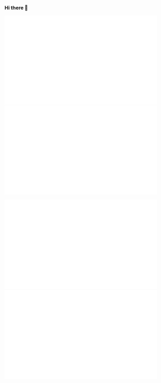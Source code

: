 ### Hi there 👋

![](https://raw.githubusercontent.com/guts117/github-stats/master/generated/overview.svg#gh-dark-mode-only?token=<token>)
![](https://raw.githubusercontent.com/guts117/github-stats/master/generated/overview.svg#gh-light-mode-only?token=<token>)

![](https://raw.githubusercontent.com/guts117/github-stats/master/generated/languages.svg#gh-dark-mode-only?token=<token>)
![](https://raw.githubusercontent.com/guts117/github-stats/master/generated/languages.svg#gh-light-mode-only?token=<token>)
<!--
**guts117/guts117** is a ✨ _special_ ✨ repository because its `README.md` (this file) appears on your GitHub profile.

Here are some ideas to get you started:

- 🔭 I’m currently working on ...
- 🌱 I’m currently learning ...
- 👯 I’m looking to collaborate on ...
- 🤔 I’m looking for help with ...
- 💬 Ask me about ...
- 📫 How to reach me: ...
- 😄 Pronouns: ...
- ⚡ Fun fact: ...
-->
